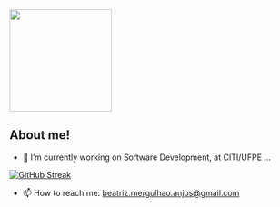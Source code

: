 

<div>
  <a href="https://github.com/Beatriz-dos-Anjos">
    <img loading="lazy" height="180em" src="https://github-readme-stats.vercel.app/api/top-langs/?username=Beatriz-dos-Anjos&layout=compact&langs_count=7&theme=dracula&count_private=true"/>
  </a>
</div>

## About me!

- 🔭 I’m currently working on Software Development, at CITI/UFPE ...


[![GitHub Streak](https://streak-stats.demolab.com/?user=Beatriz-dos-Anjos&theme=dracula)](https://git.io/streak-stats)

- 📫 How to reach me: beatriz.mergulhao.anjos@gmail.com
